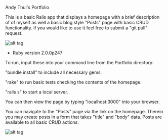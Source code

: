 Andy Thul's Portfolio

This is a basic Rails app that displays a homepage with a brief description of
of myself as well a basic blog style "Posts" page with basic CRUD functionality. if you would like to use it feel free to submit a "git pull" request.

![alt tag](https://raw2.github.com/adthul/portfolio/master/public/images/Screenshots/screenshot_homepage.png)

* Ruby version 2.0.0p247

To run, input these into your command line from the Portfolio directory:

"bundle install" to include all necessary gems.

"rake" to run basic tests checking the contents of the homepage.

"rails s" to start a local server.

You can then view the page by typing "localhost:3000" into your browser.

You can navigate to the "Posts" page via the link on the homepage. Therein you may create posts in a form that takes "title" and "body" data. Posts are available to all basic CRUD actions.

![alt tag](https://raw2.github.com/adthul/portfolio/master/public/images/Screenshots/screenshot_post_index.png)
